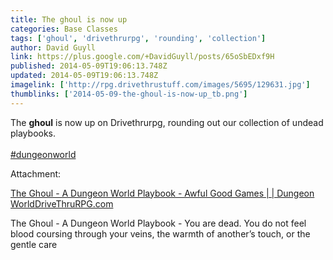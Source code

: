 ```yaml
---
title: The ghoul is now up
categories: Base Classes
tags: ['ghoul', 'drivethrurpg', 'rounding', 'collection']
author: David Guyll
link: https://plus.google.com/+DavidGuyll/posts/65oSbEDxf9H
published: 2014-05-09T19:06:13.748Z
updated: 2014-05-09T19:06:13.748Z
imagelink: ['http://rpg.drivethrustuff.com/images/5695/129631.jpg']
thumblinks: ['2014-05-09-the-ghoul-is-now-up_tb.png']
---
```


The <b>ghoul</b> is now up on Drivethrurpg, rounding out our collection of undead playbooks.<br /><br /> <a rel="nofollow" class="ot-hashtag" href="https://plus.google.com/s/%23dungeonworld/posts">#dungeonworld</a>  


Attachment:

<a href='http://rpg.drivethrustuff.com/product/129631/The-Ghoul--A-Dungeon-World-Playbook?manufacturers_id=5695'>The Ghoul - A Dungeon World Playbook - Awful Good Games |  | Dungeon WorldDriveThruRPG.com</a>


The Ghoul - A Dungeon World Playbook - You are dead. You do not feel blood coursing through your veins, the warmth of another’s touch, or the gentle care
